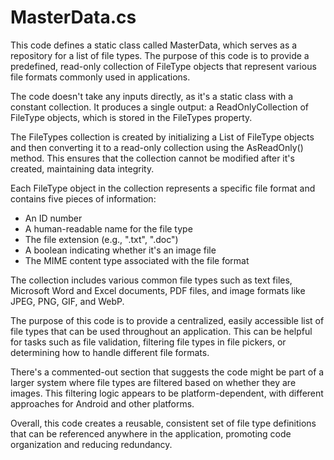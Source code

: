# MasterData.cs

This code defines a static class called MasterData, which serves as a repository for a list of file types. The purpose of this code is to provide a predefined, read-only collection of FileType objects that represent various file formats commonly used in applications.

The code doesn't take any inputs directly, as it's a static class with a constant collection. It produces a single output: a ReadOnlyCollection of FileType objects, which is stored in the FileTypes property.

The FileTypes collection is created by initializing a List of FileType objects and then converting it to a read-only collection using the AsReadOnly() method. This ensures that the collection cannot be modified after it's created, maintaining data integrity.

Each FileType object in the collection represents a specific file format and contains five pieces of information:

- An ID number
- A human-readable name for the file type
- The file extension (e.g., ".txt", ".doc")
- A boolean indicating whether it's an image file
- The MIME content type associated with the file format

The collection includes various common file types such as text files, Microsoft Word and Excel documents, PDF files, and image formats like JPEG, PNG, GIF, and WebP.

The purpose of this code is to provide a centralized, easily accessible list of file types that can be used throughout an application. This can be helpful for tasks such as file validation, filtering file types in file pickers, or determining how to handle different file formats.

There's a commented-out section that suggests the code might be part of a larger system where file types are filtered based on whether they are images. This filtering logic appears to be platform-dependent, with different approaches for Android and other platforms.

Overall, this code creates a reusable, consistent set of file type definitions that can be referenced anywhere in the application, promoting code organization and reducing redundancy.
